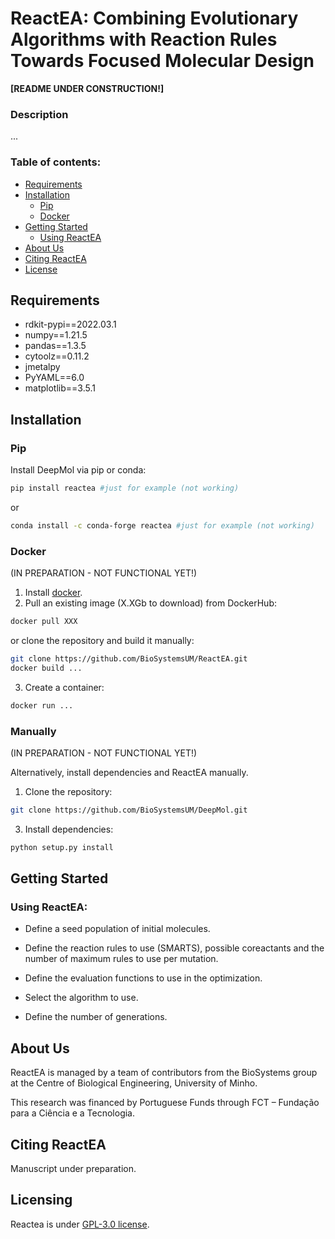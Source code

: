 # ReactEA: Combining Evolutionary Algorithms with Reaction Rules Towards Focused Molecular Design

**[README UNDER CONSTRUCTION!]**

### Description

...

### Table of contents:

- [Requirements](#requirements)
- [Installation](#installation)
    - [Pip](#pip)
    - [Docker](#docker)
- [Getting Started](#getting-started)
    - [Using ReactEA](#using-reactea)
- [About Us](#about-us)
- [Citing ReactEA](#citing-reactea)
- [License](#licensing)


## Requirements

- rdkit-pypi==2022.03.1
- numpy==1.21.5
- pandas==1.3.5
- cytoolz==0.11.2
- jmetalpy
- PyYAML==6.0
- matplotlib==3.5.1
  

## Installation

### Pip

Install DeepMol via pip or conda:

```bash
pip install reactea #just for example (not working)
```

or

```bash
conda install -c conda-forge reactea #just for example (not working)
```

### Docker

(IN PREPARATION - NOT FUNCTIONAL YET!)
1. Install [docker](https://docs.docker.com/install/).
2. Pull an existing image (X.XGb to download) from DockerHub:

```bash
docker pull XXX
```

or clone the repository and build it manually:

```bash
git clone https://github.com/BioSystemsUM/ReactEA.git
docker build ...
```

3. Create a container:
```bash
docker run ...
```

### Manually

(IN PREPARATION - NOT FUNCTIONAL YET!)

Alternatively, install dependencies and ReactEA manually.

1. Clone the repository:
```bash
git clone https://github.com/BioSystemsUM/DeepMol.git
```

3. Install dependencies:
```bash
python setup.py install
```

## Getting Started

### Using ReactEA:

- Define a seed population of initial molecules.

- Define the reaction rules to use (SMARTS), possible coreactants and the number of maximum rules to use per mutation.

- Define the evaluation functions to use in the optimization.

- Select the algorithm to use.

- Define the number of generations.


## About Us

ReactEA is managed by a team of contributors from the BioSystems group 
at the Centre of Biological Engineering, University of Minho.

This research was financed by Portuguese Funds through FCT – Fundação para 
a Ciência e a Tecnologia.

## Citing ReactEA

Manuscript under preparation.

## Licensing

Reactea is under [GPL-3.0 license](https://raw.githubusercontent.com/BioSystemsUM/ReactEA/main/LICENSE?token=GHSAT0AAAAAABRR6Q6KOOQLKSYY3CL2BU66YXJHEXA).
